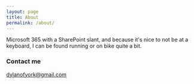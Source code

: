 ```yaml
---
layout: page
title: About
permalink: /about/
---
```


Microsoft 365 with a SharePoint slant, and because it's nice to not be at a keyboard, I can be found running or on bike quite a bit.


### Contact me

[dylanofyork@gmail.com](mailto:dylanofyork@gmail.com)